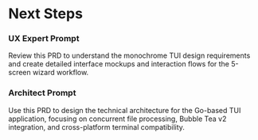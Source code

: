 # Next Steps

### UX Expert Prompt
Review this PRD to understand the monochrome TUI design requirements and create detailed interface mockups and interaction flows for the 5-screen wizard workflow.

### Architect Prompt
Use this PRD to design the technical architecture for the Go-based TUI application, focusing on concurrent file processing, Bubble Tea v2 integration, and cross-platform terminal compatibility.